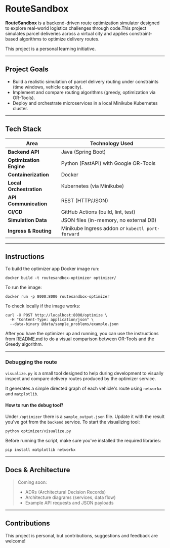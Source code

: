 # RouteSandbox

**RouteSandbox** is a backend-driven route optimization simulator designed to explore real-world logistics challenges through code.This project simulates parcel deliveries across a virtual city and applies constraint-based algorithms to optimize delivery routes.

This project is a personal learning initiative.

---

## Project Goals

- Build a realistic simulation of parcel delivery routing under constraints (time windows, vehicle capacity).
- Implement and compare routing algorithms (greedy, optimization via OR-Tools).
- Deploy and orchestrate microservices in a local Minikube Kubernetes cluster.

---

## Tech Stack

| Area                    | Technology Used                                    |
|-------------------------|----------------------------------------------------|
| **Backend API**         | Java (Spring Boot)                                 |
| **Optimization Engine** | Python (FastAPI) with Google OR-Tools              |
| **Containerization**    | Docker                                             |
| **Local Orchestration** | Kubernetes (via Minikube)                          |
| **API Communication**   | REST (HTTP/JSON)                                   |
| **CI/CD**               | GitHub Actions (build, lint, test)                 |
| **Simulation Data**     | JSON files (in-memory, no external DB)             |
| **Ingress & Routing**   | Minikube Ingress addon *or* `kubectl port-forward` |

---

## Instructions

To build the optimizer app Docker image run:

```shell
docker build -t routesandbox-optimizer optimizer/
```

To run the image:

```shell
docker run -p 8000:8000 routesandbox-optimizer
```

To check locally if the image works:

```shell
curl -X POST http://localhost:8000/optimize \
  -H "Content-Type: application/json" \
  --data-binary @data/sample_problems/example.json
```

After you have the optimizer up and running, you can use the instructions from [README.md](optimizer/README.md) to do a
visual comparison between OR-Tools and the Greedy algorithm.

---

### Debugging the route

`visualize.py` is a small tool designed to help during development to visually inspect and compare delivery routes produced
by the optimizer service.

It generates a simple directed graph of each vehicle's route using `networkx` and `matplotlib`.

#### How to run the debug tool?

Under `/optimizer` there is a `sample_output.json` file. Update it with the result you've got from the `backend` service.
To start the visualizing tool:

```shell
python optimizer/visualize.py
```

Before running the script, make sure you've installed the required libraries:

```shell
pip install matplotlib networkx
```

---

## Docs & Architecture

> Coming soon:
> - ADRs (Architectural Decision Records)
> - Architecture diagrams (services, data flow)
> - Example API requests and JSON payloads

---

## Contributions

This project is personal, but contributions, suggestions and feedback are welcome!

